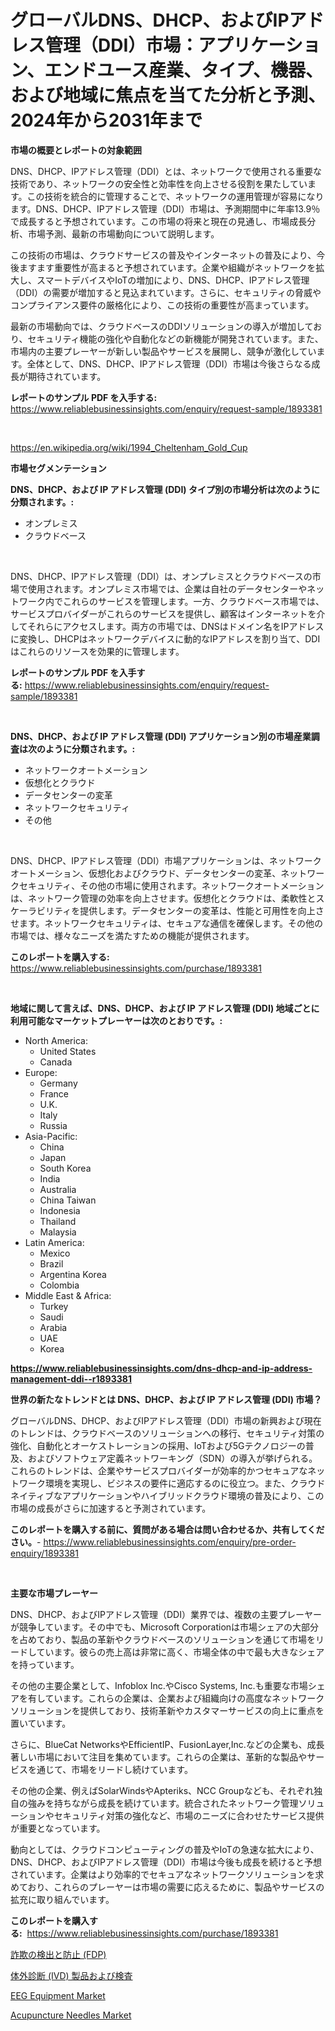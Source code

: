 <p><h1>グローバルDNS、DHCP、およびIPアドレス管理（DDI）市場：アプリケーション、エンドユース産業、タイプ、機器、および地域に焦点を当てた分析と予測、2024年から2031年まで</h1></p><p><strong>市場の概要とレポートの対象範囲</strong></p>
<p><p>DNS、DHCP、IPアドレス管理（DDI）とは、ネットワークで使用される重要な技術であり、ネットワークの安全性と効率性を向上させる役割を果たしています。この技術を統合的に管理することで、ネットワークの運用管理が容易になります。DNS、DHCP、IPアドレス管理（DDI）市場は、予測期間中に年率13.9％で成長すると予想されています。この市場の将来と現在の見通し、市場成長分析、市場予測、最新の市場動向について説明します。</p><p>この技術の市場は、クラウドサービスの普及やインターネットの普及により、今後ますます重要性が高まると予想されています。企業や組織がネットワークを拡大し、スマートデバイスやIoTの増加により、DNS、DHCP、IPアドレス管理（DDI）の需要が増加すると見込まれています。さらに、セキュリティの脅威やコンプライアンス要件の厳格化により、この技術の重要性が高まっています。</p><p>最新の市場動向では、クラウドベースのDDIソリューションの導入が増加しており、セキュリティ機能の強化や自動化などの新機能が開発されています。また、市場内の主要プレーヤーが新しい製品やサービスを展開し、競争が激化しています。全体として、DNS、DHCP、IPアドレス管理（DDI）市場は今後さらなる成長が期待されています。</p></p>
<p><strong>レポートのサンプル PDF を入手する:</strong> <a href="https://www.reliablebusinessinsights.com/enquiry/request-sample/1893381">https://www.reliablebusinessinsights.com/enquiry/request-sample/1893381</a></p>
<p>&nbsp;</p>
<p><a href="https://en.wikipedia.org/wiki/1994_Cheltenham_Gold_Cup">https://en.wikipedia.org/wiki/1994_Cheltenham_Gold_Cup</a></p>
<p><strong>市場セグメンテーション</strong></p>
<p><strong>DNS、DHCP、および IP アドレス管理 (DDI) タイプ別の市場分析は次のように分類されます。:</strong></p>
<p><ul><li>オンプレミス</li><li>クラウドベース</li></ul></p>
<p>&nbsp;</p>
<p><p>DNS、DHCP、IPアドレス管理（DDI）は、オンプレミスとクラウドベースの市場で使用されます。オンプレミス市場では、企業は自社のデータセンターやネットワーク内でこれらのサービスを管理します。一方、クラウドベース市場では、サービスプロバイダーがこれらのサービスを提供し、顧客はインターネットを介してそれらにアクセスします。両方の市場では、DNSはドメイン名をIPアドレスに変換し、DHCPはネットワークデバイスに動的なIPアドレスを割り当て、DDIはこれらのリソースを効果的に管理します。</p></p>
<p><strong>レポートのサンプル PDF を入手する:</strong>&nbsp;<a href="https://www.reliablebusinessinsights.com/enquiry/request-sample/1893381">https://www.reliablebusinessinsights.com/enquiry/request-sample/1893381</a></p>
<p>&nbsp;</p>
<p><strong> DNS、DHCP、および IP アドレス管理 (DDI) アプリケーション別の市場産業調査は次のように分類されます。:</strong></p>
<p><ul><li>ネットワークオートメーション</li><li>仮想化とクラウド</li><li>データセンターの変革</li><li>ネットワークセキュリティ</li><li>その他</li></ul></p>
<p>&nbsp;</p>
<p><p>DNS、DHCP、IPアドレス管理（DDI）市場アプリケーションは、ネットワークオートメーション、仮想化およびクラウド、データセンターの変革、ネットワークセキュリティ、その他の市場に使用されます。ネットワークオートメーションは、ネットワーク管理の効率を向上させます。仮想化とクラウドは、柔軟性とスケーラビリティを提供します。データセンターの変革は、性能と可用性を向上させます。ネットワークセキュリティは、セキュアな通信を確保します。その他の市場では、様々なニーズを満たすための機能が提供されます。</p></p>
<p><strong>このレポートを購入する:</strong>&nbsp; <a href="https://www.reliablebusinessinsights.com/purchase/1893381">https://www.reliablebusinessinsights.com/purchase/1893381</a></p>
<p>&nbsp;</p>
<p><strong>地域に関して言えば、DNS、DHCP、および IP アドレス管理 (DDI) 地域ごとに利用可能なマーケットプレーヤーは次のとおりです。:</strong></p>
<p><ul>
    <li>
        North America:
        <ul>
            <li>United States</li>
            <li>Canada</li>
        </ul>
    </li>
    <li>
        Europe:
        <ul>
            <li>Germany</li>
            <li>France</li>
            <li>U.K.</li>
            <li>Italy</li>
            <li>Russia</li>
        </ul>
    </li>
    <li>
        Asia-Pacific:
        <ul>
            <li>China</li>
            <li>Japan</li>
            <li>South Korea</li>
            <li>India</li>
            <li>Australia</li>
            <li>China Taiwan</li>
            <li>Indonesia</li>
            <li>Thailand</li>
            <li>Malaysia</li>
        </ul>
    </li>
    <li>
        Latin America:
        <ul>
            <li>Mexico</li>
            <li>Brazil</li>
            <li>Argentina Korea</li>
            <li>Colombia</li>
        </ul>
    </li>
    <li>
        Middle East & Africa:
        <ul>
            <li>Turkey</li>
            <li>Saudi</li>
            <li>Arabia</li>
            <li>UAE</li>
            <li>Korea</li>
        </ul>
    </li>
    </ul></p>
<p><strong><a href="https://www.reliablebusinessinsights.com/dns-dhcp-and-ip-address-management-ddi--r1893381">https://www.reliablebusinessinsights.com/dns-dhcp-and-ip-address-management-ddi--r1893381</a></strong>&nbsp;</p>
<p><strong>世界の新たなトレンドとは DNS、DHCP、および IP アドレス管理 (DDI) 市場？</strong></p>
<p><p>グローバルDNS、DHCP、およびIPアドレス管理（DDI）市場の新興および現在のトレンドは、クラウドベースのソリューションへの移行、セキュリティ対策の強化、自動化とオーケストレーションの採用、IoTおよび5Gテクノロジーの普及、およびソフトウェア定義ネットワーキング（SDN）の導入が挙げられる。これらのトレンドは、企業やサービスプロバイダーが効率的かつセキュアなネットワーク環境を実現し、ビジネスの要件に適応するのに役立つ。また、クラウドネイティブなアプリケーションやハイブリッドクラウド環境の普及により、この市場の成長がさらに加速すると予測されています。</p></p>
<p><strong>このレポートを購入する前に、質問がある場合は問い合わせるか、共有してください。</strong>- <a href="https://www.reliablebusinessinsights.com/enquiry/pre-order-enquiry/1893381">https://www.reliablebusinessinsights.com/enquiry/pre-order-enquiry/1893381</a></p>
<p>&nbsp;</p>
<p><strong>主要な市場プレーヤー</strong></p>
<p><p>DNS、DHCP、およびIPアドレス管理（DDI）業界では、複数の主要プレーヤーが競争しています。その中でも、Microsoft Corporationは市場シェアの大部分を占めており、製品の革新やクラウドベースのソリューションを通じて市場をリードしています。彼らの売上高は非常に高く、市場全体の中で最も大きなシェアを持っています。</p><p>その他の主要企業として、Infoblox Inc.やCisco Systems, Inc.も重要な市場シェアを有しています。これらの企業は、企業および組織向けの高度なネットワークソリューションを提供しており、技術革新やカスタマーサービスの向上に重点を置いています。</p><p>さらに、BlueCat NetworksやEfficientIP、FusionLayer,Inc.などの企業も、成長著しい市場において注目を集めています。これらの企業は、革新的な製品やサービスを通じて、市場をリードし続けています。</p><p>その他の企業、例えばSolarWindsやApteriks、NCC Groupなども、それぞれ独自の強みを持ちながら成長を続けています。統合されたネットワーク管理ソリューションやセキュリティ対策の強化など、市場のニーズに合わせたサービス提供が重要となっています。</p><p>動向としては、クラウドコンピューティングの普及やIoTの急速な拡大により、DNS、DHCP、およびIPアドレス管理（DDI）市場は今後も成長を続けると予想されています。企業はより効率的でセキュアなネットワークソリューションを求めており、これらのプレーヤーは市場の需要に応えるために、製品やサービスの拡充に取り組んでいます。</p></p>
<p><strong>このレポートを購入する:</strong>&nbsp;&nbsp;<a href="https://www.reliablebusinessinsights.com/purchase/1893381">https://www.reliablebusinessinsights.com/purchase/1893381</a></p>
<p><p><a href="https://github.com/MosesSpinka1914/Market-Research-Report-List-2/blob/main/9748165172202.md">詐欺の検出と防止 (FDP)</a></p><p><a href="https://github.com/bevdtkn4419963/Market-Research-Report-List-3/blob/main/9200995172201.md">体外診断 (IVD) 製品および検査</a></p><p><a href="https://github.com/jaidynmorantestelletmjzya/Market-Research-Report-List-3/blob/main/eeg-equipment-market.md">EEG Equipment Market</a></p><p><a href="https://github.com/juniordelafrance/Market-Research-Report-List-4/blob/main/acupuncture-needles-market.md">Acupuncture Needles Market</a></p></p>